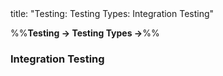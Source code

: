 <frontmatter>
title: "Testing: Testing Types: Integration Testing"
</frontmatter>

<link rel="stylesheet" href="{{baseUrl}}/css/textbook.css">

<div class="website-content">

%%**Testing → Testing Types →**%%

### Integration Testing

<div id="main">

<include src="./what/embed.md" boilerplate  />

</div>
</div>
